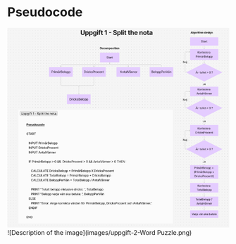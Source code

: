 # Pseudocode
![Flowchart Screenshot](ScreenShot_SplitNota.png)
![Description of the image](images/uppgift-2-Word Puzzle.png)
